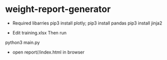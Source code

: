 # weight-report-generator

* Required libarries
pip3 install plotly;
pip3 install pandas
pip3 install jinja2


* Edit training.xlsx
Then run

python3 main.py

* open report/<reportDate>/index.html in browser